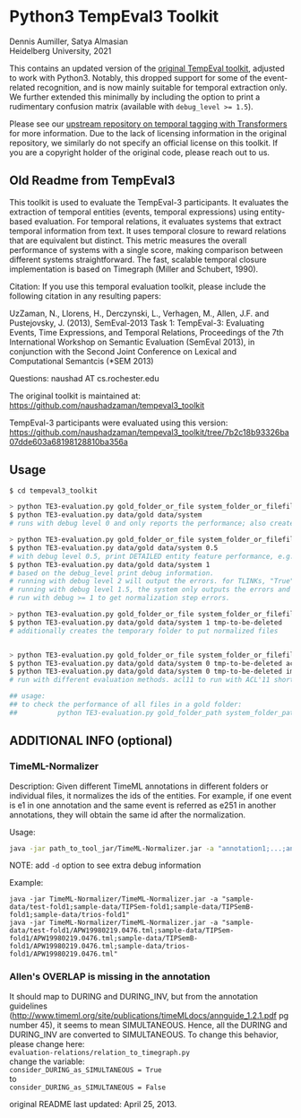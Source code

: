 # Python3 TempEval3 Toolkit

Dennis Aumiller, Satya Almasian  
Heidelberg University, 2021

This contains an updated version of the [original TempEval toolkit](https://github.com/naushadzaman/tempeval3_toolkit), adjusted to work with Python3.
Notably, this dropped support for some of the event-related recognition, and is now mainly suitable for temporal extraction only.
We further extended this minimally by including the option to print a rudimentary confusion matrix (available with `debug_level >= 1.5`).

Please see our [upstream repository on temporal tagging with Transformers](https://github.com/satya77/Transformer_Temporal_Tagger) for more information.
Due to the lack of licensing information in the original repository, we similarly do not specify an official license on this toolkit. If you are a copyright holder of the original code, please reach out to us.

## Old Readme from TempEval3

This toolkit is used to evaluate the TempEval-3 participants. It evaluates the extraction of temporal entities (events, temporal expressions) using entity-based evaluation. For temporal relations, it evaluates systems that extract temporal information from text. It uses temporal closure to reward relations that are equivalent but distinct. This metric measures the overall performance of systems with a single score, making comparison between different systems straightforward. The fast, scalable temporal closure implementation is based on Timegraph (Miller and Schubert, 1990). 


Citation: If you use this temporal evaluation toolkit, please include the following citation in any resulting papers:

UzZaman, N., Llorens, H., Derczynski, L., Verhagen, M., Allen, J.F. and Pustejovsky, J. (2013), SemEval-2013 Task 1: TempEval-3: Evaluating Events, Time Expressions, and Temporal Relations, Proceedings of the 7th International Workshop on Semantic Evaluation (SemEval 2013), in conjunction with the Second Joint Conference on Lexical and Computational Semantcis (*SEM 2013)

Questions: naushad AT cs.rochester.edu 

The original toolkit is maintained at: https://github.com/naushadzaman/tempeval3_toolkit

TempEval-3 participants were evaluated using this version: 
https://github.com/naushadzaman/tempeval3_toolkit/tree/7b2c18b93326ba07dde603a68198128810ba356a


## Usage

```bash
$ cd tempeval3_toolkit

> python TE3-evaluation.py gold_folder_or_file system_folder_or_filefile
$ python TE3-evaluation.py data/gold data/system 
# runs with debug level 0 and only reports the performance; also creates a temporary folder to create normalized files  

> python TE3-evaluation.py gold_folder_or_file system_folder_or_filefile debug_level 
$ python TE3-evaluation.py data/gold data/system 0.5
# with debug level 0.5, print DETAILED entity feature performance, e.g. class accuracy, precision, recall, etc.  
$ python TE3-evaluation.py data/gold data/system 1  
# based on the debug_level print debug information. 
# running with debug level 2 will output the errors. for TLINKs, "True" means the relation could be verified from the given gold relation. "true" means, it is verified through the temporal closure, "false" means it is false according to gold relation's temporal closures, "UNKNOWN" means the gold cannot infer if the relation is wrong and there are not enough relations to infer it is wrong - it is counted as wrong. 
# running with debug level 1.5, the system only outputs the errors and the performance. 
# run with debug >= 1 to get normalization step errors. 

> python TE3-evaluation.py gold_folder_or_file system_folder_or_filefile debug_level tmp_folder
$ python TE3-evaluation.py data/gold data/system 1 tmp-to-be-deleted
# additionally creates the temporary folder to put normalized files


> python TE3-evaluation.py gold_folder_or_file system_folder_or_filefile debug_level tmp_folder evaluation_method 
$ python TE3-evaluation.py data/gold data/system 0 tmp-to-be-deleted acl11
$ python TE3-evaluation.py data/gold data/system 0 tmp-to-be-deleted implicit_in_recall
# run with different evaluation methods. acl11 to run with ACL'11 short paper metric, not considering the reduced graph for relations. implicit_in_recall to reward the implicit relation in recall as well. 

## usage: 
## to check the performance of all files in a gold folder: 
##          python TE3-evaluation.py gold_folder_path system_folder_path debug_level 
```

## ADDITIONAL INFO (optional)

### TimeML-Normalizer

Description: Given different TimeML annotations in different folders or individual files, it normalizes the ids of the entities. For example, if one event is e1 in one annotation and the same event is referred as e251 in another annotations, they will obtain the same id after the normalization. 

Usage:
```bash
java -jar path_to_tool_jar/TimeML-Normalizer.jar -a "annotation1;...;annotationN"
```
NOTE: add `-d` option to see extra debug information

Example:
```
java -jar TimeML-Normalizer/TimeML-Normalizer.jar -a "sample-data/test-fold1;sample-data/TIPSem-fold1;sample-data/TIPSemB-fold1;sample-data/trios-fold1"
java -jar TimeML-Normalizer/TimeML-Normalizer.jar -a "sample-data/test-fold1/APW19980219.0476.tml;sample-data/TIPSem-fold1/APW19980219.0476.tml;sample-data/TIPSemB-fold1/APW19980219.0476.tml;sample-data/trios-fold1/APW19980219.0476.tml"
```


### Allen's OVERLAP is missing in the annotation
It should map to DURING and DURING_INV, but from the annotation guidelines (http://www.timeml.org/site/publications/timeMLdocs/annguide_1.2.1.pdf pg number 45), it seems to mean SIMULTANEOUS. Hence, all the DURING and DURING_INV are converted to SIMULTANEOUS. To change this behavior, please change here:   
`evaluation-relations/relation_to_timegraph.py`  
change the variable:  
`consider_DURING_as_SIMULTANEOUS = True`  
to  
`consider_DURING_as_SIMULTANEOUS = False`  

original README last updated: April 25, 2013. 
